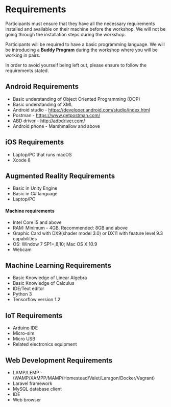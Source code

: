 # Requirements

Participants must ensure that they have all the necessary requirements installed and available on their machine before the workshop. We will not be going through the installation steps during the workshop.

Participants will be required to have a basic programming language. We will be introducing a **Buddy Program** during the workshop where you will be working in pairs.

In order to avoid yourself being left out, please ensure to follow the requirements stated.

## Android Requirements

* Basic understanding of Object Oriented Programming (OOP)
* Basic understanding of XML
* Android studio - https://developer.android.com/studio/index.html
* Postman - https://www.getpostman.com/
* ABD driver - http://adbdriver.com/
* Android phone - Marshmallow and above

## iOS Requirements

* Laptop/PC that runs macOS
* Xcode 8

## Augmented Reality Requirements

* Basic in Unity Engine
* Basic in C# language
* Laptop/PC

#### Machine requirements

* Intel Core i5 and above
* RAM: Minimum - 4GB, Recommended: 8GB and above
* Graphic Card with DX9(shader model 3.0) or DX11 with feature level 9.3 capabilities
* OS: Window 7 SP1+,8,10; Mac OS X 10.9
* Webcam

## Machine Learning Requirements

* Basic Knowledge of Linear Algebra
* Basic Knowledge of Calculus
* IDE/Text editor
* Python 3
* Tensorflow version 1.2

## IoT Requirements

* Arduino IDE
* Micro-sim
* Micro USB
* Related electronics equipment

## Web Development Requirements

* LAMP/LEMP - (WAMP/XAMPP/MAMP/Homestead/Valet/Laragon/Docker/Vagrant)
* Laravel framework
* MySQL database client
* IDE
* Web browser